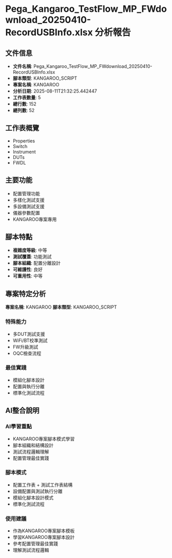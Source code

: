 # Pega_Kangaroo_TestFlow_MP_FWdownload_20250410-RecordUSBInfo.xlsx 分析報告

## 文件信息

- **文件名稱**: Pega_Kangaroo_TestFlow_MP_FWdownload_20250410-RecordUSBInfo.xlsx
- **腳本類型**: KANGAROO_SCRIPT
- **專案名稱**: KANGAROO
- **分析日期**: 2025-08-11T21:32:25.442447
- **工作表數量**: 5
- **總行數**: 152
- **總列數**: 52

## 工作表概覽

- Properties
- Switch
- Instrument
- DUTs
- FWDL

## 主要功能

- 配置管理功能
- 多樣化測試支援
- 多設備測試支援
- 儀器參數配置
- KANGAROO專案專用

## 腳本特點

- **複雜度等級**: 中等
- **測試覆蓋**: 功能測試
- **腳本組織**: 配置分離設計
- **可維護性**: 良好
- **可重用性**: 中等

## 專案特定分析

**專案名稱**: KANGAROO
**腳本類型**: KANGAROO_SCRIPT

### 特殊能力
- 多DUT測試支援
- WiFi/BT校準測試
- FW升級測試
- OQC檢查流程

### 最佳實踐
- 模組化腳本設計
- 配置與執行分離
- 標準化測試流程

## AI整合說明

### AI學習重點
- KANGAROO專案腳本模式學習
- 腳本組織和結構設計
- 測試流程邏輯理解
- 配置管理最佳實踐

### 腳本模式
- 配置工作表 + 測試工作表結構
- 設備配置與測試執行分離
- 模組化腳本設計模式
- 標準化測試流程

### 使用建議
- 作為KANGAROO專案腳本模板
- 學習KANGAROO專案腳本設計
- 參考配置管理最佳實踐
- 理解測試流程邏輯
